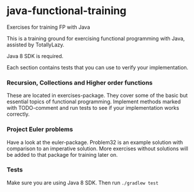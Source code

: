 # java-functional-training
Exercises for training FP with Java

This is a training ground for exercising functional programming with Java, assisted by TotallyLazy.

Java 8 SDK is required.

Each section contains tests that you can use to verify your implementation.

### Recursion, Collections and Higher order functions

These are located in exercises-package. They cover some of the basic but essential topics of functional programming. Implement methods marked with TODO-comment and run tests to see if your implementation works correctly.

### Project Euler problems

Have a look at the euler-package. Problem32 is an example solution with comparison to an imperative solution. 
More exercises without solutions will be added to that package for training later on.

### Tests

Make sure you are using Java 8 SDK. Then run `./gradlew test`
